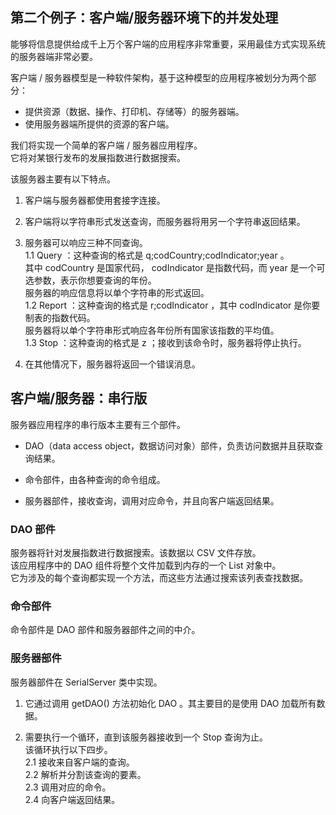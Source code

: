 ## 第二个例子：客户端/服务器环境下的并发处理
能够将信息提供给成千上万个客户端的应用程序非常重要，采用最佳方式实现系统的服务器端非常必要。

客户端 / 服务器模型是一种软件架构，基于这种模型的应用程序被划分为两个部分：  
-	提供资源（数据、操作、打印机、存储等）的服务器端。
-	使用服务器端所提供的资源的客户端。  

我们将实现一个简单的客户端 / 服务器应用程序。  
它将对某银行发布的发展指数进行数据搜索。

该服务器主要有以下特点。
1.	客户端与服务器都使用套接字连接。

2.	客户端将以字符串形式发送查询，而服务器将用另一个字符串返回结果。
3.	服务器可以响应三种不同查询。  
	1.1	Query ：这种查询的格式是 q;codCountry;codIndicator;year 。  
	其中 codCountry 是国家代码， codIndicator 是指数代码，而 year 是一个可选参数，表示你想要查询的年份。  
	服务器的响应信息将以单个字符串的形式返回。  
	1.2	Report ：这种查询的格式是 r;codIndicator ，其中 codIndicator 是你要制表的指数代码。  
	服务器将以单个字符串形式响应各年份所有国家该指数的平均值。  
	1.3	Stop ：这种查询的格式是 z ；接收到该命令时，服务器将停止执行。
4.	在其他情况下，服务器将返回一个错误消息。

## 客户端/服务器：串行版 ##
服务器应用程序的串行版本主要有三个部件。
-	DAO（data access object，数据访问对象）部件，负责访问数据并且获取查询结果。

-	命令部件，由各种查询的命令组成。
-	服务器部件，接收查询，调用对应命令，并且向客户端返回结果。

### DAO 部件
服务器将针对发展指数进行数据搜索。该数据以 CSV 文件存放。  
该应用程序中的 DAO 组件将整个文件加载到内存的一个 List 对象中。  
它为涉及的每个查询都实现一个方法，而这些方法通过搜索该列表查找数据。

### 命令部件
命令部件是 DAO 部件和服务器部件之间的中介。  

### 服务器部件
服务器部件在 SerialServer 类中实现。  
1.	它通过调用 getDAO() 方法初始化 DAO 。其主要目的是使用 DAO 加载所有数据。

2.	需要执行一个循环，直到该服务器接收到一个 Stop 查询为止。  
该循环执行以下四步。  
	2.1	接收来自客户端的查询。   
	2.2	解析并分割该查询的要素。  
	2.3	调用对应的命令。  
	2.4	向客户端返回结果。  